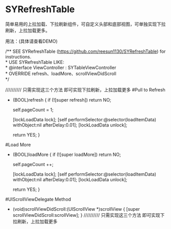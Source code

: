 # SYRefreshTable
简单易用的上拉加载、下拉刷新组件，可自定义头部和底部视图，可单独实现下拉刷新，上拉加载更多。

用法：(具体请查看DEMO)
  
  /**  SEE SYRefreshTable (https://github.com/reesun1130/SYRefreshTable) for instructions.  
    *  USE SYRefreshTable LIKE:  
    *  @interface ViewController : SYTableViewController  
    *  OVERRIDE refresh、loadMore、scrollViewDidScroll  
    */
    
////////// 只需实现这三个方法 即可实现下拉刷新，上拉加载更多
#Pull to Refresh

- (BOOL)refresh
{
   if (![super refresh])
     return NO;

   self.pageCount = 1;

   [lockLoadData lock];
   [self performSelector:@selector(loadItemData) withObject:nil afterDelay:0.01];
   [lockLoadData unlock];

   return YES;
}

#Load More

- (BOOL)loadMore
{
   if (![super loadMore])
     return NO;

   self.pageCount ++;
  
   [lockLoadData lock];
   [self performSelector:@selector(loadItemData) withObject:nil afterDelay:0.01];
   [lockLoadData unlock];
  
   return YES;
}

#UIScrollViewDelegate Method

- (void)scrollViewDidScroll:(UIScrollView *)scrollView
{
   [super scrollViewDidScroll:scrollView];
}
////////// 只需实现这三个方法 即可实现下拉刷新，上拉加载更多


